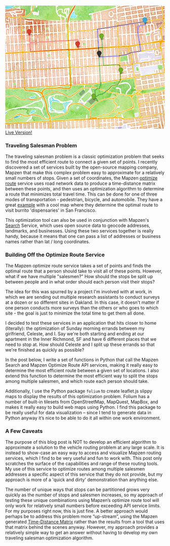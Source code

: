 ![title](stop_map.png)
[Live Version!](optimize_stops_3_people_walk.html)

### Traveling Salesman Problem

The traveling salesman problem is a classic optimization problem that seeks to find the most efficient route to connect a given set of points. I recently discovered a set of services built by the open-source mapping company, Mapzen that make this complex problem easy to approximate for a relatively small numbers of stops. Given a set of coordinates, the Mapzen [optimize route](https://mapzen.com/documentation/mobility/optimized/api-reference/) service uses road network data to produce a time-distance matrix between these points, and then uses an optimization algorithm to determine a route that minimizes total travel time. This can be done for one of three modes of transportation - pedestrian, bicycle, and automobile. They have a great [example](https://mapzen.com/blog/optimized-route/) with a cool map where they determine the optimal route to visit burrito 'dispensaries' in San Francisco.

This optimization tool can also be used in conjunction with Mapzen's [Search](https://mapzen.com/documentation/search/) Service, which uses open source data to geocode addresses, landmarks, and businesses. Using these two services together is really handy, because it means that one can pass a list of addresses or business names rather than lat / long coordinates.


### Building Off the Optimize Route Service
The Mapzen optimize route service takes a set of points and finds the optimal route that a person should take to visit all of these points. However, what if we have multiple "salesmen?” How should the stops be split up between people and in what order should each person visit their stops?

The idea for this was spurred by a project I'm involved with at work, in which we are sending out multiple research assistants to conduct surveys at a dozen or so different sites in Oakland. In this case, it doesn't matter if one person conducts more surveys than the others  or who goes to which site - the goal is just to minimize the total time to get them all done.

I decided to test these services in an application that hits closer to home (literally): the optimization of Sunday morning errands between my girlfriend, Celeste, and I. Say we're both starting and ending at our apartment in the Inner Richmond, SF and have 6 different places that we need to stop at. How should Celeste and I split up these errands so that we're finished as quickly as possible?

In the post below, I write a set of functions in Python that call the Mapzen Search and Mapzen Optimize Route API services, making it really easy to determine the most efficient route between a given set of locations. I also extend this function to determine the most efficient way to split the stops among multiple salesmen, and which route each person should take.

Additionally, I use the Python package ```folium``` to create leaflet.js slippy maps to display the results of this optimization problem. Folium has a number of built-in tilesets from OpenStreetMap, MapQuest, MapBox, and makes it really easy to build web maps using Python. I find this package to be really useful for data visualization – since I tend to generate data in Python anyway it’s nice to be able to do it all within one work environment.

### A Few Caveats
The purpose of this blog post is NOT to develop an efficient algorithm to approximate a solution to the vehicle routing problem at any large scale. It is instead to show-case an easy way to access and visualize Mapzen routing services, which I find to be very useful and fun to work with. This post only scratches the surface of the capabilities and range of these routing tools. My use of this service to optimize routes among multiple salesmen addresses a specific aspect of this service that they do not provide, but my approach is more of a 'quick and dirty' demonstration than anything else.

The number of unique ways that stops can be partitioned grows very quickly as the number of stops and salesmen increases, so my approach of testing these unique combinations using Mapzen’s optimize route tool will only work for relatively small numbers before exceeding API service limits. For my purposes right now, this is just fine. A better approach would perhaps be to address this problem more “up-stream”, using the Mapzen generated [Time-Distance Matrix](https://mapzen.com/documentation/mobility/matrix/api-reference/) rather than the results from a tool that uses that matrix behind the scenes anyway. However, my approach provides a relatively simple way to get an answer without having to develop my own traveling salesman optimization algorithm.